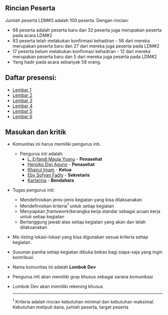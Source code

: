 ## Rincian Peserta
Jumlah peserta LDM#3 adalah 100 peserta. Dengan rincian:
- 68 peserta adalah peserta baru dan 32 peserta juga merupakan peserta pada acara LDM#2
- 83 peserta telah melakukan konfirmasi kehadiran - 56 dari mereka merupakan peserta baru dan 27 dari mereka juga peserta pada LDM#2
- 17 peserta belum melakukan konfirmasi kehadiran - 12 dari mereka merupakan peserta baru dan 5 dari mereka juga peserta pada LDM#2
- Yang hadir pada acara sebanyak 58 orang.

## Daftar presensi:
- [Lembar 1](https://github.com/LombokDev/Meetup003/blob/master/assets/img/IMG_0001.jpg)
- [Lembar 2](https://github.com/LombokDev/Meetup003/blob/master/assets/img/IMG_0002.jpg)
- [Lembar 3](https://github.com/LombokDev/Meetup003/blob/master/assets/img/IMG_0003.jpg)
- [Lembar 4](https://github.com/LombokDev/Meetup003/blob/master/assets/img/IMG_0004.jpg)
- [Lembar 5](https://github.com/LombokDev/Meetup003/blob/master/assets/img/IMG_0005.jpg)
- [Lembar 6](https://github.com/LombokDev/Meetup003/blob/master/assets/img/IMG_0006.jpg)
 
 ## Masukan dan kritik
 - Komunitas ini harus memiliki pengurus inti.
   - Pengurus inti adalah:
     - [L. Erfandi Maula Yusnu](https://github.com/orgs/LombokDev/people/nunenuh) - **Penasehat**
     - [Herpiko Dwi Aguno](https://github.com/orgs/LombokDev/people/herpiko) - **Penasehat**
     - [Khairul Imam](https://github.com/orgs/LombokDev/people/khyrulimam) - **Ketua**
     - [Eby Sofyan Fadly](https://github.com/orgs/LombokDev/people/ebysofyan) - **Sekretaris**
     - [Kartarina](https://github.com/kartarina-am) - **Bendahara**
 - Tugas pengurus inti:
   - Mendefinisikan jenis-jenis kegiatan yang bisa dilaksanakan
   - Mendefinisikan kriteria<sup>1</sup> untuk setiap kegiatan
   - Menyiapkan _framework_/kerangka kerja standar sebagai acuan kerja untuk setiap kegiatan
   - Bertanggung jawab atas setiap kegiatan yang akan dan telah dilaksanakan
 - Me-_listing_ lokasi-lokasi yang bisa digunakan sesuai kriteria setiap kegiatan.
 - Susunan panitia setiap kegiatan dibuka bebas bagi siapa-saja yang ingin kontribusi.
 - Nama komunitas ini adalah **Lombok Dev**
 - Pengurus inti akan memiliki grup khusus sebagai sarana komunikasi
 - Lombok Dev akan memiliki rekening khusus 
 
   
   ---
   <sup>1</sup> Kriteria adalah rincian kebutuhan minimal dan kebutuhan maksimal. Kebutuhan meliputi dana, jumlah peserta, target peserta
